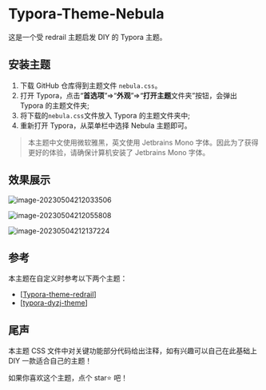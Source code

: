# Typora-Theme-Nebula
这是一个受 redrail 主题启发 DIY 的 Typora 主题。

## 安装主题

1. 下载 GitHub 仓库得到主题文件 `nebula.css`。
2. 打开 Typora，点击“**首选项**”=>“**外观**”=>“**打开主题**文件夹”按钮，会弹出 Typora 的主题文件夹;
3. 将下载的`nebula.css`文件放入 Typora 的主题文件夹中;
4. 重新打开 Typora，从菜单栏中选择 Nebula 主题即可。

> 本主题中文使用微软雅黑，英文使用 Jetbrains Mono 字体。因此为了获得更好的体验，请确保计算机安装了 Jetbrains Mono 字体。



## 效果展示

![image-20230504212033506](https://cdn.jsdelivr.net/gh/ZnhyGeWch/TyporaImageBed/img/202305042122774.png)

![image-20230504212055808](https://cdn.jsdelivr.net/gh/ZnhyGeWch/TyporaImageBed/img/202305042122947.png)

![image-20230504212137224](https://cdn.jsdelivr.net/gh/ZnhyGeWch/TyporaImageBed/img/202305042122960.png)

## 参考

本主题在自定义时参考以下两个主题：

- [[Typora-theme-redrail](https://github.com/airyv/typora-theme-redrail)]
- [[typora-dyzj-theme](https://github.com/ruyan-lx/typora-dyzj-theme)]



## 尾声

本主题 CSS 文件中对关键功能部分代码给出注释，如有兴趣可以自己在此基础上 DIY 一款适合自己的主题！

如果你喜欢这个主题，点个 star⭐ 吧！
